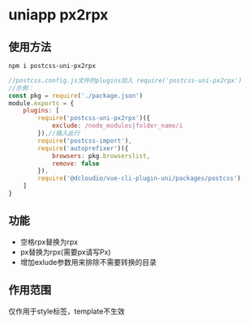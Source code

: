 # uniapp px2rpx

## 使用方法

```bash
npm i postcss-uni-px2rpx
```

```js
//postcss.config.js文件的plugins加入 require('postcss-uni-px2rpx')
//示例：
const pkg = require('./package.json')
module.exports = {
    plugins: [
        require('postcss-uni-px2rpx')({
            exclude: /node_modules|folder_name/i
        }),//插入此行
        require('postcss-import'),
        require('autoprefixer')({
            browsers: pkg.browserslist,
            remove: false
        }),
        require('@dcloudio/vue-cli-plugin-uni/packages/postcss')
    ]
}
```

## 功能

+ 空格rpx替换为rpx
+ px替换为rpx(需要px请写Px)
+ 增加exlude参数用来排除不需要转换的目录

## 作用范围

仅作用于style标签，template不生效
